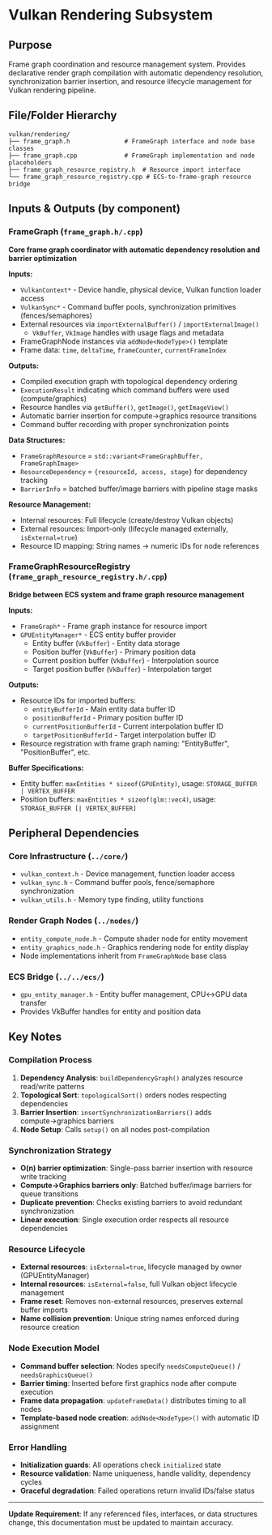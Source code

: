 # Vulkan Rendering Subsystem

## Purpose
Frame graph coordination and resource management system. Provides declarative render graph compilation with automatic dependency resolution, synchronization barrier insertion, and resource lifecycle management for Vulkan rendering pipeline.

## File/Folder Hierarchy
```
vulkan/rendering/
├── frame_graph.h               # FrameGraph interface and node base classes
├── frame_graph.cpp             # FrameGraph implementation and node placeholders  
├── frame_graph_resource_registry.h  # Resource import interface
└── frame_graph_resource_registry.cpp # ECS-to-frame-graph resource bridge
```

## Inputs & Outputs (by component)

### FrameGraph (`frame_graph.h/.cpp`)
**Core frame graph coordinator with automatic dependency resolution and barrier optimization**

**Inputs:**
- `VulkanContext*` - Device handle, physical device, Vulkan function loader access
- `VulkanSync*` - Command buffer pools, synchronization primitives (fences/semaphores)
- External resources via `importExternalBuffer()` / `importExternalImage()`
  - `VkBuffer`, `VkImage` handles with usage flags and metadata
- FrameGraphNode instances via `addNode<NodeType>()` template
- Frame data: `time`, `deltaTime`, `frameCounter`, `currentFrameIndex`

**Outputs:**
- Compiled execution graph with topological dependency ordering
- `ExecutionResult` indicating which command buffers were used (compute/graphics)
- Resource handles via `getBuffer()`, `getImage()`, `getImageView()`
- Automatic barrier insertion for compute→graphics resource transitions
- Command buffer recording with proper synchronization points

**Data Structures:**
- `FrameGraphResource` = `std::variant<FrameGraphBuffer, FrameGraphImage>`
- `ResourceDependency` = `{resourceId, access, stage}` for dependency tracking
- `BarrierInfo` = batched buffer/image barriers with pipeline stage masks

**Resource Management:**
- Internal resources: Full lifecycle (create/destroy Vulkan objects)
- External resources: Import-only (lifecycle managed externally, `isExternal=true`)
- Resource ID mapping: String names → numeric IDs for node references

### FrameGraphResourceRegistry (`frame_graph_resource_registry.h/.cpp`)  
**Bridge between ECS system and frame graph resource management**

**Inputs:**
- `FrameGraph*` - Frame graph instance for resource import
- `GPUEntityManager*` - ECS entity buffer provider
  - Entity buffer (`VkBuffer`) - Entity data storage
  - Position buffer (`VkBuffer`) - Primary position data  
  - Current position buffer (`VkBuffer`) - Interpolation source
  - Target position buffer (`VkBuffer`) - Interpolation target

**Outputs:**  
- Resource IDs for imported buffers:
  - `entityBufferId` - Main entity data buffer ID
  - `positionBufferId` - Primary position buffer ID  
  - `currentPositionBufferId` - Current interpolation buffer ID
  - `targetPositionBufferId` - Target interpolation buffer ID
- Resource registration with frame graph naming: "EntityBuffer", "PositionBuffer", etc.

**Buffer Specifications:**
- Entity buffer: `maxEntities * sizeof(GPUEntity)`, usage: `STORAGE_BUFFER | VERTEX_BUFFER`
- Position buffers: `maxEntities * sizeof(glm::vec4)`, usage: `STORAGE_BUFFER [| VERTEX_BUFFER]`

## Peripheral Dependencies

### Core Infrastructure (`../core/`)
- `vulkan_context.h` - Device management, function loader access
- `vulkan_sync.h` - Command buffer pools, fence/semaphore synchronization
- `vulkan_utils.h` - Memory type finding, utility functions

### Render Graph Nodes (`../nodes/`)
- `entity_compute_node.h` - Compute shader node for entity movement
- `entity_graphics_node.h` - Graphics rendering node for entity display  
- Node implementations inherit from `FrameGraphNode` base class

### ECS Bridge (`../../ecs/`)
- `gpu_entity_manager.h` - Entity buffer management, CPU↔GPU data transfer
- Provides VkBuffer handles for entity and position data

## Key Notes

### Compilation Process
1. **Dependency Analysis**: `buildDependencyGraph()` analyzes resource read/write patterns
2. **Topological Sort**: `topologicalSort()` orders nodes respecting dependencies
3. **Barrier Insertion**: `insertSynchronizationBarriers()` adds compute→graphics barriers
4. **Node Setup**: Calls `setup()` on all nodes post-compilation

### Synchronization Strategy  
- **O(n) barrier optimization**: Single-pass barrier insertion with resource write tracking
- **Compute→Graphics barriers only**: Batched buffer/image barriers for queue transitions
- **Duplicate prevention**: Checks existing barriers to avoid redundant synchronization
- **Linear execution**: Single execution order respects all resource dependencies

### Resource Lifecycle
- **External resources**: `isExternal=true`, lifecycle managed by owner (GPUEntityManager)
- **Internal resources**: `isExternal=false`, full Vulkan object lifecycle management  
- **Frame reset**: Removes non-external resources, preserves external buffer imports
- **Name collision prevention**: Unique string names enforced during resource creation

### Node Execution Model
- **Command buffer selection**: Nodes specify `needsComputeQueue()` / `needsGraphicsQueue()`
- **Barrier timing**: Inserted before first graphics node after compute execution
- **Frame data propagation**: `updateFrameData()` distributes timing to all nodes
- **Template-based node creation**: `addNode<NodeType>()` with automatic ID assignment

### Error Handling
- **Initialization guards**: All operations check `initialized` state
- **Resource validation**: Name uniqueness, handle validity, dependency cycles
- **Graceful degradation**: Failed operations return invalid IDs/false status

---
**Update Requirement**: If any referenced files, interfaces, or data structures change, this documentation must be updated to maintain accuracy.